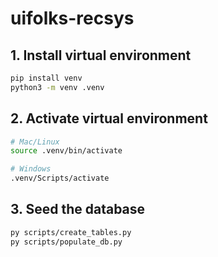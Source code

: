 # uifolks-recsys

## 1. Install virtual environment
```bash
pip install venv
python3 -m venv .venv
```

## 2. Activate virtual environment
```bash
# Mac/Linux
source .venv/bin/activate

# Windows
.venv/Scripts/activate
```

## 3. Seed the database
```bash
py scripts/create_tables.py
py scripts/populate_db.py
```